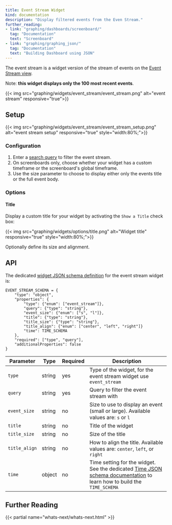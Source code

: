 ```yaml
---
title: Event Stream Widget
kind: documentation
description: "Display filtered events from the Even Stream."
further_reading:
- link: "graphing/dashboards/screenboard/"
  tag: "Documentation"
  text: "Screenboard"
- link: "graphing/graphing_json/"
  tag: "Documentation"
  text: "Building Dashboard using JSON"
---
```


The event stream is a widget version of the stream of events on the [Event Stream view][1].

Note: **this widget displays only the 100 most recent events**.

{{< img src="graphing/widgets/event_stream/event_stream.png" alt="event stream" responsive="true">}}

## Setup

{{< img src="graphing/widgets/event_stream/event_stream_setup.png" alt="event stream setup" responsive="true" style="width:80%;">}}

### Configuration

1. Enter a [search query][1] to filter the event stream.
2. On screenboards only, choose whether your widget has a custom timeframe or the screenboard's global timeframe.
3. Use the size parameter to choose to display either only the events title or the full event body.

### Options

#### Title

Display a custom title for your widget by activating the `Show a Title` check box:

{{< img src="graphing/widgets/options/title.png" alt="Widget title" responsive="true" style="width:80%;">}}

Optionally define its size and alignment.

## API

The dedicated [widget JSON schema definition][2] for the event stream widget is:

```text
EVENT_STREAM_SCHEMA = {
    "type": "object",
    "properties": {
        "type": {"enum": ["event_stream"]},
        "query": {"type": "string"},
        "event_size": {"enum": ["s", "l"]},
        "title": {"type": "string"},
        "title_size": {"type": "string"},
        "title_align": {"enum": ["center", "left", "right"]}
        "time": TIME_SCHEMA
    },
    "required": ["type", "query"],
    "additionalProperties": false
}
```

| Parameter     | Type   | Required | Description                                                                                                                |
|---------------|--------|----------|----------------------------------------------------------------------------------------------------------------------------|
| `type`        | string | yes      | Type of the widget, for the event stream widget use `event_stream`                                                         |
| `query`       | string | yes      | Query to filter the event stream with                                                                                      |
| `event_size`  | string | no       | Size to use to display an event (small or large). Available values are: `s` or `l`                                         |
| `title`       | string | no       | Title of the widget                                                                                                        |
| `title_size`  | string | no       | Size of the title                                                                                                          |
| `title_align` | string | no       | How to align the title. Available values are: `center`, `left`, or `right`                                                 |
| `time`        | object | no       | Time setting for the widget. See the dedicated [Time JSON schema documentation][3] to learn how to build the `TIME_SCHEMA` |

## Further Reading

{{< partial name="whats-next/whats-next.html" >}}

[1]: /graphing/event_stream
[2]: /graphing/graphing_json/widget_json
[3]: /graphing/graphing_json/widget_json/#time-schema
